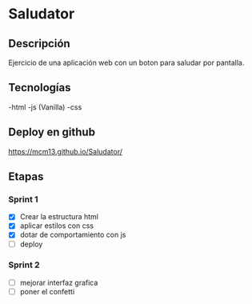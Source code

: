 # Saludator

## Descripción
Ejercicio de una aplicación web con un boton para saludar por pantalla.

## Tecnologías
-html
-js (Vanilla)
-css

## Deploy en github

https://mcm13.github.io/Saludator/

## Etapas

### Sprint 1
- [x] Crear la estructura html
- [x] aplicar estilos con css
- [x] dotar de comportamiento con js
- [ ] deploy
  
### Sprint 2
- [ ] mejorar interfaz grafica
- [ ] poner el confetti